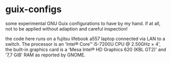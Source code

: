 # guix-configs
some experimental GNU Guix configurations to have by my hand. if at all, not to be applied without adaption and careful inspection!

the code here runs on a fujitsu lifebook a557 laptop connected via LAN to a switch. The processor is an 'Intel® Core™ i5-7200U CPU @ 2.50GHz × 4', the built-in graphics card is a 'Mesa Intel® HD Graphics 620 (KBL GT2)' and '7,7 GiB' RAM as reported by GNOME.
